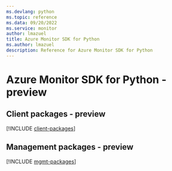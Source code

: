 ```yaml
---
ms.devlang: python
ms.topic: reference
ms.data: 09/20/2022
ms.service: monitor
author: lmazuel
title: Azure Monitor SDK for Python
ms.author: lmazuel
description: Reference for Azure Monitor SDK for Python
---
```

# Azure Monitor SDK for Python - preview

## Client packages - preview
[!INCLUDE [client-packages](monitor-client-index.md)]
## Management packages - preview
[!INCLUDE [mgmt-packages](monitor-mgmt-index.md)]